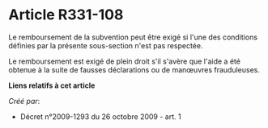 # Article R331-108

Le remboursement de la subvention peut être exigé si l'une des conditions définies par la présente sous-section n'est pas
respectée. 

Le remboursement est exigé de plein droit s'il s'avère que l'aide a été obtenue à la suite de fausses déclarations ou de
manœuvres frauduleuses.

**Liens relatifs à cet article**

_Créé par_:

  - Décret n°2009-1293 du 26 octobre 2009 - art. 1
